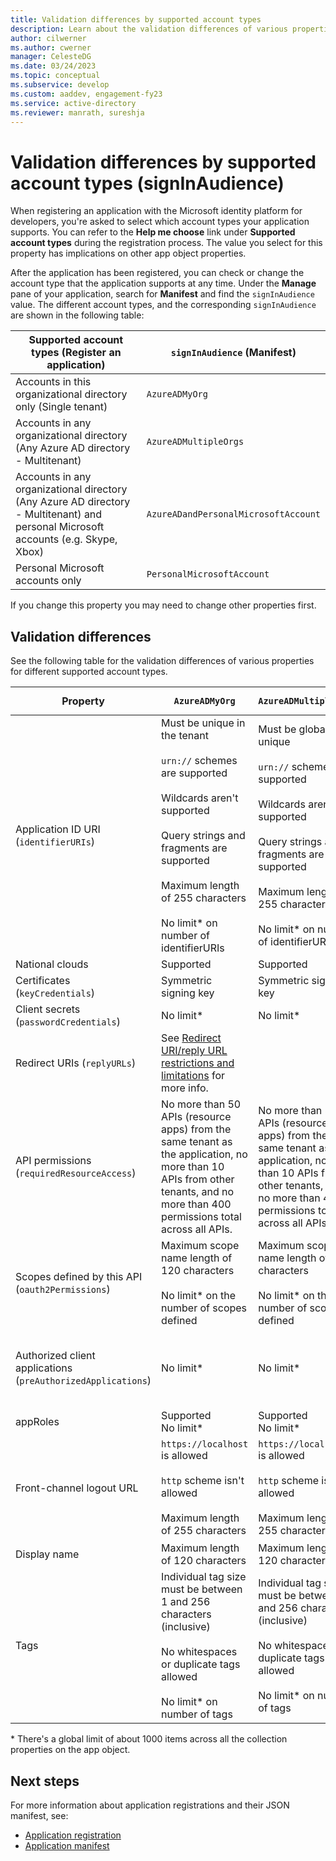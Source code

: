 ```yaml
---
title: Validation differences by supported account types
description: Learn about the validation differences of various properties for different supported account types when registering your app with the Microsoft identity platform.
author: cilwerner
ms.author: cwerner
manager: CelesteDG
ms.date: 03/24/2023
ms.topic: conceptual
ms.subservice: develop
ms.custom: aaddev, engagement-fy23
ms.service: active-directory
ms.reviewer: manrath, sureshja
---
```


# Validation differences by supported account types (signInAudience)

When registering an application with the Microsoft identity platform for developers, you're asked to select which account types your application supports. You can refer to the **Help me choose** link under **Supported account types** during the registration process. The value you select for this property has implications on other app object properties.

After the application has been registered, you can check or change the account type that the application supports at any time. Under the **Manage** pane of your application, search for **Manifest** and find the `signInAudience` value. The different account types, and the corresponding `signInAudience` are shown in the following table:

| Supported account types (Register an application) | `signInAudience` (Manifest) |
|---------------------------------------------------|-----------------------------|
| Accounts in this organizational directory only (Single tenant) | `AzureADMyOrg` |
| Accounts in any organizational directory (Any Azure AD directory - Multitenant) | `AzureADMultipleOrgs` |
| Accounts in any organizational directory (Any Azure AD directory - Multitenant) and personal Microsoft accounts (e.g. Skype, Xbox) | `AzureADandPersonalMicrosoftAccount` |
| Personal Microsoft accounts only | `PersonalMicrosoftAccount` |

If you change this property you may need to change other properties first. 

## Validation differences

See the following table for the validation differences of various properties for different supported account types.

| Property | `AzureADMyOrg`  | `AzureADMultipleOrgs` | `AzureADandPersonalMicrosoftAccount` and `PersonalMicrosoftAccount`  |
| -------- | --------------- | --------------------- | -------------------------------------------------------------------- |
| Application ID URI (`identifierURIs`)    | Must be unique in the tenant <br><br> `urn://` schemes are supported <br><br> Wildcards aren't supported <br><br> Query strings and fragments are supported <br><br> Maximum length of 255 characters <br><br> No limit\* on number of identifierURIs                                           | Must be globally unique <br><br> `urn://` schemes are supported <br><br> Wildcards aren't supported <br><br> Query strings and fragments are supported <br><br> Maximum length of 255 characters <br><br> No limit\* on number of identifierURIs                                                                                        | Must be globally unique <br><br> urn:// schemes aren't supported <br><br> Wildcards, fragments, and query strings aren't supported <br><br> Maximum length of 120 characters <br><br> Maximum of 50 identifierURIs |
| National clouds                             | Supported                 | Supported                | Not supported                          |
| Certificates (`keyCredentials`)             | Symmetric signing key     | Symmetric signing key    | Encryption and asymmetric signing key  |
| Client secrets (`passwordCredentials`)      | No limit\*                | No limit\*               | If liveSDK is enabled: Maximum of two client secrets  |
| Redirect URIs (`replyURLs`)                 | See [Redirect URI/reply URL restrictions and limitations](reply-url.md) for more info.  |  |   |
| API permissions (`requiredResourceAccess`)  | No more than 50 APIs (resource apps) from the same tenant as the application, no more than 10 APIs from other tenants, and no more than 400 permissions total across all APIs.   | No more than 50 APIs (resource apps) from the same tenant as the application, no more than 10 APIs from other tenants, and no more than 400 permissions total across all APIs.   | Maximum of 50 resources per application and 30 permissions per resource (for example, Microsoft Graph). Total limit of 200 per application (resources x permissions).   |
| Scopes defined by this API (`oauth2Permissions`)             | Maximum scope name length of 120 characters <br><br> No limit\* on the number of scopes defined       | Maximum scope name length of 120 characters <br><br> No limit\* on the number of scopes defined    | Maximum scope name length of 40 characters <br><br> Maximum of 100 scopes defined     |
| Authorized client applications (`preAuthorizedApplications`) | No limit\*  | No limit\*    | Total maximum of 500 <br><br> Maximum of 100 client apps defined <br><br> Maximum of 30 scopes defined per client  |
| appRoles      | Supported <br> No limit\*   | Supported <br> No limit\* | Not supported |
| Front-channel logout URL      | `https://localhost` is allowed <br><br> `http` scheme isn't allowed <br><br> Maximum length of 255 characters  | `https://localhost` is allowed <br><br> `http` scheme isn't allowed <br><br> Maximum length of 255 characters  | `https://localhost` is allowed, `http://localhost` fails <br><br> `http` scheme isn't allowed <br><br> Maximum length of 255 characters <br><br> Wildcards aren't supported                                            |
| Display name    | Maximum length of 120 characters  | Maximum length of 120 characters  | Maximum length of 90 characters  |
| Tags            | Individual tag size must be between 1 and 256 characters (inclusive) <br><br> No whitespaces or duplicate tags allowed <br><br> No limit\* on number of tags  | Individual tag size must be between 1 and 256 characters (inclusive) <br><br> No whitespaces or duplicate tags allowed <br><br> No limit\* on number of tags  | Individual tag size must be between 1 and 256 characters (inclusive) <br><br> No whitespaces or duplicate tags allowed <br><br> No limit\* on number of tags   |

\* There's a global limit of about 1000 items across all the collection properties on the app object.

## Next steps

For more information about application registrations and their JSON manifest, see:

- [Application registration](app-objects-and-service-principals.md)
- [Application manifest](reference-app-manifest.md)
